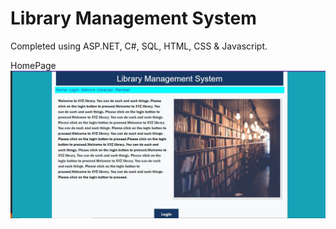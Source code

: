 # Library Management System
Completed using ASP.NET, C#, SQL, HTML, CSS & Javascript.

HomePage
![](/LibraryManagement/images/login.jpg)
